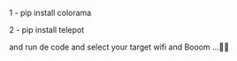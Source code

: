 1 - pip install colorama 

2 - pip install telepot

and run de code and select your target wifi and Booom ...🚀🔥

